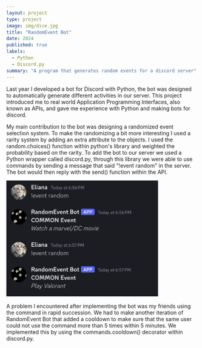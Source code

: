 ```yaml
---
layout: project
type: project
image: img/dice.jpg
title: "RandomEvent Bot"
date: 2024
published: true
labels:
  - Python
  - Discord.py
summary: "A program that generates random events for a discord server"
---
```


Last year I developed a bot for Discord with Python, the bot was designed to automatically generate different activities in our server. This project introduced me to real world Application Programming Interfaces, also known as APIs, and gave me experience with Python and making bots for discord. 

My main contribution to the bot was designing a randomized event selection system. To make the randomizing a bit more interesting I used a rarity system by adding an extra attribute to the objects. I used the random.choices() function within python's library and weighted the probability based on the rarity. To add the bot to our server we used a Python wrapper called discord.py, through this library we were able to use commands by sending a message that said "!event random" in the server. The bot would then reply with the send() function within the API. 

<img class="img-fluid" src="../img/events.jpg" width = "400">

A problem I encountered after implementing the bot was my friends using the command in rapid succession. We had to make another iteration of RandomEvent Bot that added a cooldown to make sure that the same user could not use the command more than 5 times within 5 minutes. We implemented this by using the commands.cooldown() decorator within discord.py.
